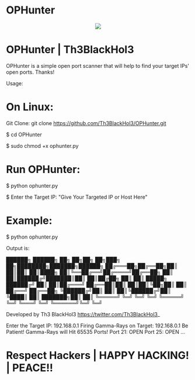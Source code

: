 # OPHunter

<p align="center">
  <img src="https://github.com/Th3BlackHol3/OPHunter/blob/main/OPHunter.gif">
</p>

# OPHunter | Th3BlackHol3

OPHunter is a simple open port scanner that will help to find your target IPs' open ports. Thanks!

Usage:

# On Linux:

Git Clone: git clone https://github.com/Th3BlackHol3/OPHunter.git

$ cd OPHunter

$ sudo chmod +x ophunter.py

# Run OPHunter:

$ python ophunter.py

$ Enter the Target IP: "Give Your Targeted IP or Host Here"


# Example:


$ python ophunter.py

Output is:

 ██████╗ ██████╗ ██╗  ██╗██╗   ██╗███╗   ██╗████████╗███████╗██████╗ 
██╔═══██╗██╔══██╗██║  ██║██║   ██║████╗  ██║╚══██╔══╝██╔════╝██╔══██╗
██║   ██║██████╔╝███████║██║   ██║██╔██╗ ██║   ██║   █████╗  ██████╔╝
██║   ██║██╔═══╝ ██╔══██║██║   ██║██║╚██╗██║   ██║   ██╔══╝  ██╔══██╗
╚██████╔╝██║     ██║  ██║╚██████╔╝██║ ╚████║   ██║   ███████╗██║  ██║
 ╚═════╝ ╚═╝     ╚═╝  ╚═╝ ╚═════╝ ╚═╝  ╚═══╝   ╚═╝   ╚══════╝╚═╝  ╚═╝
                                                                     
Developed by Th3 BlackHol3
https://twitter.com/Th3BlackHol3_


Enter the Target IP: 192.168.0.1
Firing Gamma-Rays on Target: 192.168.0.1
Be Patient! Gamma-Rays will Hit 65535 Ports!
Port 21: OPEN
Port 25: OPEN
...


# Respect Hackers | HAPPY HACKING! | PEACE!!
